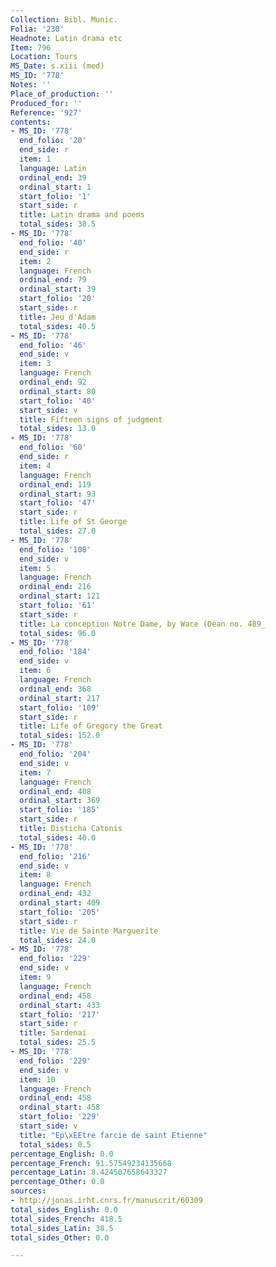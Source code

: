 ```yaml
---
Collection: Bibl. Munic.
Folia: '230'
Headnote: Latin drama etc
Item: 796
Location: Tours
MS_Date: s.xiii (med)
MS_ID: '778'
Notes: ''
Place_of_production: ''
Produced_for: ''
Reference: '927'
contents:
- MS_ID: '778'
  end_folio: '20'
  end_side: r
  item: 1
  language: Latin
  ordinal_end: 39
  ordinal_start: 1
  start_folio: '1'
  start_side: r
  title: Latin drama and poems
  total_sides: 38.5
- MS_ID: '778'
  end_folio: '40'
  end_side: r
  item: 2
  language: French
  ordinal_end: 79
  ordinal_start: 39
  start_folio: '20'
  start_side: r
  title: Jeu d'Adam
  total_sides: 40.5
- MS_ID: '778'
  end_folio: '46'
  end_side: v
  item: 3
  language: French
  ordinal_end: 92
  ordinal_start: 80
  start_folio: '40'
  start_side: v
  title: Fifteen signs of judgment
  total_sides: 13.0
- MS_ID: '778'
  end_folio: '60'
  end_side: r
  item: 4
  language: French
  ordinal_end: 119
  ordinal_start: 93
  start_folio: '47'
  start_side: r
  title: Life of St George
  total_sides: 27.0
- MS_ID: '778'
  end_folio: '108'
  end_side: v
  item: 5
  language: French
  ordinal_end: 216
  ordinal_start: 121
  start_folio: '61'
  start_side: r
  title: La conception Notre Dame, by Wace (Dean no. 489_
  total_sides: 96.0
- MS_ID: '778'
  end_folio: '184'
  end_side: v
  item: 6
  language: French
  ordinal_end: 368
  ordinal_start: 217
  start_folio: '109'
  start_side: r
  title: Life of Gregory the Great
  total_sides: 152.0
- MS_ID: '778'
  end_folio: '204'
  end_side: v
  item: 7
  language: French
  ordinal_end: 408
  ordinal_start: 369
  start_folio: '185'
  start_side: r
  title: Disticha Catonis
  total_sides: 40.0
- MS_ID: '778'
  end_folio: '216'
  end_side: v
  item: 8
  language: French
  ordinal_end: 432
  ordinal_start: 409
  start_folio: '205'
  start_side: r
  title: Vie de Sainte Marguerite
  total_sides: 24.0
- MS_ID: '778'
  end_folio: '229'
  end_side: v
  item: 9
  language: French
  ordinal_end: 458
  ordinal_start: 433
  start_folio: '217'
  start_side: r
  title: Sardenai
  total_sides: 25.5
- MS_ID: '778'
  end_folio: '229'
  end_side: v
  item: 10
  language: French
  ordinal_end: 458
  ordinal_start: 458
  start_folio: '229'
  start_side: v
  title: "Ep\xEEtre farcie de saint Etienne"
  total_sides: 0.5
percentage_English: 0.0
percentage_French: 91.57549234135668
percentage_Latin: 8.424507658643327
percentage_Other: 0.0
sources:
- http://jonas.irht.cnrs.fr/manuscrit/60309
total_sides_English: 0.0
total_sides_French: 418.5
total_sides_Latin: 38.5
total_sides_Other: 0.0

---
```

